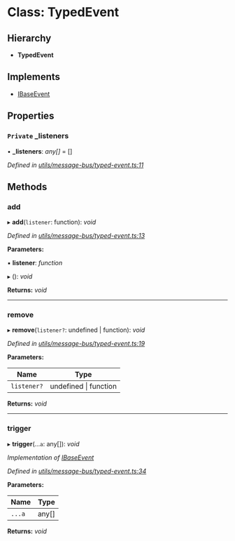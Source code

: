 # Class: TypedEvent

## Hierarchy

* **TypedEvent**

## Implements

* [IBaseEvent](../interfaces/ibaseevent.md)

## Properties

### `Private` _listeners

• **_listeners**: *any[]* =  []

*Defined in [utils/message-bus/typed-event.ts:11](https://github.com/TNOCS/csnext/blob/b9521f0/packages/cs-core/src/utils/message-bus/typed-event.ts#L11)*

## Methods

###  add

▸ **add**(`listener`: function): *void*

*Defined in [utils/message-bus/typed-event.ts:13](https://github.com/TNOCS/csnext/blob/b9521f0/packages/cs-core/src/utils/message-bus/typed-event.ts#L13)*

**Parameters:**

▪ **listener**: *function*

▸ (): *void*

**Returns:** *void*

___

###  remove

▸ **remove**(`listener?`: undefined | function): *void*

*Defined in [utils/message-bus/typed-event.ts:19](https://github.com/TNOCS/csnext/blob/b9521f0/packages/cs-core/src/utils/message-bus/typed-event.ts#L19)*

**Parameters:**

Name | Type |
------ | ------ |
`listener?` | undefined &#124; function |

**Returns:** *void*

___

###  trigger

▸ **trigger**(...`a`: any[]): *void*

*Implementation of [IBaseEvent](../interfaces/ibaseevent.md)*

*Defined in [utils/message-bus/typed-event.ts:34](https://github.com/TNOCS/csnext/blob/b9521f0/packages/cs-core/src/utils/message-bus/typed-event.ts#L34)*

**Parameters:**

Name | Type |
------ | ------ |
`...a` | any[] |

**Returns:** *void*
